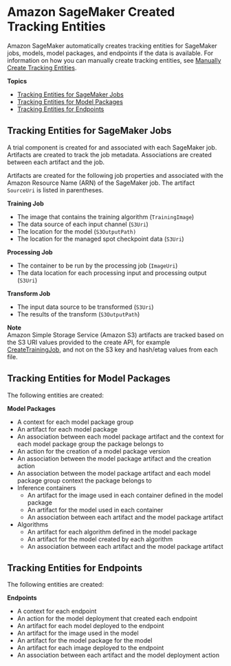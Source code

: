 # Amazon SageMaker Created Tracking Entities<a name="lineage-tracking-auto-creation"></a>

Amazon SageMaker automatically creates tracking entities for SageMaker jobs, models, model packages, and endpoints if the data is available\. For information on how you can manually create tracking entities, see [Manually Create Tracking Entities](lineage-tracking-manual-creation.md)\.

**Topics**
+ [Tracking Entities for SageMaker Jobs](#lineage-tracking-auto-creation-jobs)
+ [Tracking Entities for Model Packages](#lineage-tracking-auto-creation-model-package)
+ [Tracking Entities for Endpoints](#lineage-tracking-auto-creation-endpoint)

## Tracking Entities for SageMaker Jobs<a name="lineage-tracking-auto-creation-jobs"></a>

A trial component is created for and associated with each SageMaker job\. Artifacts are created to track the job metadata\. Associations are created between each artifact and the job\.

Artifacts are created for the following job properties and associated with the Amazon Resource Name \(ARN\) of the SageMaker job\. The artifact `SourceUri` is listed in parentheses\.

**Training Job**
+ The image that contains the training algorithm \(`TrainingImage`\)
+ The data source of each input channel \(`S3Uri`\)
+ The location for the model \(`S3OutputPath)`
+ The location for the managed spot checkpoint data \(`S3Uri`\)

**Processing Job**
+ The container to be run by the processing job \(`ImageUri`\)
+ The data location for each processing input and processing output \(`S3Uri`\)

**Transform Job**
+ The input data source to be transformed \(`S3Uri`\)
+ The results of the transform \(`S3OutputPath`\)

**Note**  
Amazon Simple Storage Service \(Amazon S3\) artifacts are tracked based on the S3 URI values provided to the create API, for example [CreateTrainingJob](https://docs.aws.amazon.com/sagemaker/latest/APIReference/API_CreateTrainingJob.html), and not on the S3 key and hash/etag values from each file\.

## Tracking Entities for Model Packages<a name="lineage-tracking-auto-creation-model-package"></a>

The following entities are created:

**Model Packages**
+ A context for each model package group
+ An artifact for each model package
+ An association between each model package artifact and the context for each model package group the package belongs to
+ An action for the creation of a model package version
+ An association between the model package artifact and the creation action
+ An association between the model package artifact and each model package group context the package belongs to
+ Inference containers
  + An artifact for the image used in each container defined in the model package
  + An artifact for the model used in each container
  + An association between each artifact and the model package artifact
+ Algorithms
  + An artifact for each algorithm defined in the model package
  + An artifact for the model created by each algorithm
  + An association between each artifact and the model package artifact

## Tracking Entities for Endpoints<a name="lineage-tracking-auto-creation-endpoint"></a>

The following entities are created:

**Endpoints**
+ A context for each endpoint
+ An action for the model deployment that created each endpoint
+ An artifact for each model deployed to the endpoint
+ An artifact for the image used in the model
+ An artifact for the model package for the model
+ An artifact for each image deployed to the endpoint
+ An association between each artifact and the model deployment action